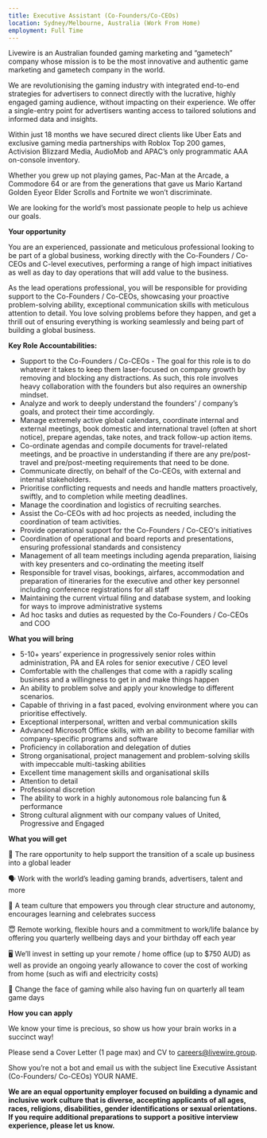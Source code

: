```yaml
---
title: Executive Assistant (Co-Founders/Co-CEOs)
location: Sydney/Melbourne, Australia (Work From Home)
employment: Full Time
---
```

Livewire is an Australian founded gaming marketing and “gametech” company whose mission is to be the most innovative and authentic game marketing and gametech company in the world.

We are revolutionising the gaming industry with integrated end-to-end strategies for advertisers to connect directly with the lucrative, highly engaged gaming audience, without impacting on their experience. We offer a single-entry point for advertisers wanting access to tailored solutions and informed data and insights.

Within just 18 months we have secured direct clients like Uber Eats and exclusive gaming media partnerships with Roblox Top 200 games, Activision Blizzard Media, AudioMob and APAC’s only programmatic AAA on-console inventory.

Whether you grew up not playing games, Pac-Man at the Arcade, a Commodore 64 or are from the generations that gave us Mario Kartand Golden Eyeor Elder Scrolls and Fortnite we won’t discriminate.

We are looking for the world’s most passionate people to help us achieve our goals.

**Your opportunity**

You are an experienced, passionate and meticulous professional looking to be part of a global business, working directly with the Co-Founders / Co-CEOs and C-level executives, performing a range of high impact initiatives as well as day to day operations that will add value to the business.

As the lead operations professional, you will be responsible for providing support to the Co-Founders / Co-CEOs, showcasing your proactive problem-solving ability, exceptional communication skills with meticulous attention to detail. You love solving problems before they happen, and get a thrill out of ensuring everything is working seamlessly and being part of building a global business.

**Key Role Accountabilities:**

* Support to the Co-Founders / Co-CEOs - The goal for this role is to do whatever it takes to keep them laser-focused on company growth by removing and blocking any distractions. As such, this role involves heavy collaboration with the founders but also requires an ownership mindset.
* Analyze and work to deeply understand the founders’ / company’s goals, and protect their time accordingly.
* Manage extremely active global calendars, coordinate internal and external meetings, book domestic and international travel (often at short notice), prepare agendas, take notes, and track follow-up action items.
* Co-ordinate agendas and compile documents for travel-related meetings, and be proactive in understanding if there are any pre/post-travel and pre/post-meeting requirements that need to be done.
* Communicate directly, on behalf of the Co-CEOs, with external and internal stakeholders.
* Prioritise conflicting requests and needs and handle matters proactively, swiftly, and to completion while meeting deadlines.
* Manage the coordination and logistics of recruiting searches.
* Assist the Co-CEOs with ad hoc projects as needed, including the coordination of team activities.
* Provide operational support for the Co-Founders / Co-CEO's initiatives
* Coordination of operational and board reports and presentations, ensuring professional standards and consistency
* Management of all team meetings including agenda preparation, liaising with key presenters and co-ordinating the meeting itself
* Responsible for travel visas, bookings, airfares, accommodation and preparation of itineraries for the executive and other key personnel including conference registrations for all staff
* Maintaining the current virtual filing and database system, and looking for ways to improve administrative systems
* Ad hoc tasks and duties as requested by the Co-Founders / Co-CEOs and COO

**What you will bring**

* 5-10+ years’ experience in progressively senior roles within administration, PA and EA roles for senior executive / CEO level
* Comfortable with the challenges that come with a rapidly scaling business and a willingness to get in and make things happen
* An ability to problem solve and apply your knowledge to different scenarios.
* Capable of thriving in a fast paced, evolving environment where you can prioritise effectively.
* Exceptional interpersonal, written and verbal communication skills
* Advanced Microsoft Office skills, with an ability to become familiar with company-specific programs and software
* Proficiency in collaboration and delegation of duties
* Strong organisational, project management and problem-solving skills with impeccable multi-tasking abilities
* Excellent time management skills and organisational skills
* Attention to detail
* Professional discretion
* The ability to work in a highly autonomous role balancing fun & performance
* Strong cultural alignment with our company values of United, Progressive and Engaged

**What you will get**

🚀 The rare opportunity to help support the transition of a scale up business into a global leader

🗣 Work with the world’s leading gaming brands, advertisers, talent and more

💪 A team culture that empowers you through clear structure and autonomy, encourages learning and celebrates success

😇 Remote working, flexible hours and a commitment to work/life balance by offering you quarterly wellbeing days and your birthday off each year

🖥 We’ll invest in setting up your remote / home office (up to $750 AUD) as well as provide an ongoing yearly allowance to cover the cost of working from home (such as wifi and electricity costs)

👾 Change the face of gaming while also having fun on quarterly all team game days

**How you can apply**

We know your time is precious, so show us how your brain works in a succinct way!

Please send a Cover Letter (1 page max) and CV to careers@livewire.group.

Show you’re not a bot and email us with the subject line Executive Assistant (Co-Founders/ Co-CEOs) YOUR NAME.

**We are an equal opportunity employer focused on building a dynamic and inclusive work culture that is diverse, accepting applicants of all ages, races, religions, disabilities, gender identifications or sexual orientations. If you require additional preparations to support a positive interview experience, please let us know.**